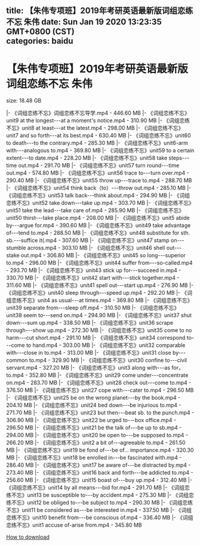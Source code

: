 
title: 【朱伟专项班】2019年考研英语最新版词组恋练不忘 朱伟
date: Sun Jan 19 2020 13:23:35 GMT+0800 (CST)    
categories: baidu
---

# 【朱伟专项班】2019年考研英语最新版词组恋练不忘 朱伟
size: 18.48 GB
 
 
|- 《词组恋练不忘》词组恋练不忘导学.mp4 - 446.60 MB
|- 《词组恋练不忘》unit9 at the longest---at a moment's notice.mp4 - 310.90 MB
|- 《词组恋练不忘》unit8 at least---at the latest.mp4 - 298.00 MB
|- 《词组恋练不忘》unit7 and so forth---at its best.mp4 - 630.40 MB
|- 《词组恋练不忘》unit60 to death---to the contrary.mp4 - 285.30 MB
|- 《词组恋练不忘》unit6-arm with---analogous to.mp4 - 369.80 MB
|- 《词组恋练不忘》unit59 to a certain extent---to date.mp4 - 228.20 MB
|- 《词组恋练不忘》unit58 take steps---time out.mp4 - 291.70 MB
|- 《词组恋练不忘》unit57 turn round---time out.mp4 - 574.80 MB
|- 《词组恋练不忘》unit56 trace to---turn over.mp4 - 290.40 MB
|- 《词组恋练不忘》unit55 throw up---trace to.mp4 - 288.70 MB
|- 《词组恋练不忘》unit54 think back（to）---throw out.mp4 - 285.10 MB
|- 《词组恋练不忘》unit53 talk back---think about.mp4 - 294.90 MB
|- 《词组恋练不忘》unit52 take down---take up.mp4 - 303.70 MB
|- 《词组恋练不忘》unit51 take the lead---take care of.mp4 - 285.90 MB
|- 《词组恋练不忘》unit50 thirst---take place.mp4 - 208.00 MB
|- 《词组恋练不忘》unit5 abide  by---argue for.mp4 - 390.60 MB
|- 《词组恋练不忘》unit49 take advantage of---tend to.mp4 - 288.50 MB
|- 《词组恋练不忘》unit48 substitute for sth. sb.---suffice it(.mp4 - 307.60 MB
|- 《词组恋练不忘》unit47 stamp on---stumble across.mp4 - 303.10 MB
|- 《词组恋练不忘》unit46 shell out---stake out.mp4 - 306.80 MB
|- 《词组恋练不忘》unit45 so long---superior to.mp4 - 296.00 MB
|- 《词组恋练不忘》unit44 suffer from---so-called.mp4 - 293.70 MB
|- 《词组恋练不忘》unit43 stick up for---succeed in.mp4 - 330.70 MB
|- 《词组恋练不忘》unit42 start with---stick together.mp4 - 311.60 MB
|- 《词组恋练不忘》unit41 spell out---start up.mp4 - 276.90 MB
|- 《词组恋练不忘》unit40 sleep through---speed  up.mp4 - 292.20 MB
|- 《词组恋练不忘》unit4 as usual---at times.mp4 - 369.80 MB
|- 《词组恋练不忘》unit39 separate from---sleep off.mp4 - 310.50 MB
|- 《词组恋练不忘》unit38 seem to---send on.mp4 - 294.90 MB
|- 《词组恋练不忘》unit37 shut down---sum up.mp4 - 338.50 MB
|- 《词组恋练不忘》unit36 scrape through---show up.mp4 - 272.30 MB
|- 《词组恋练不忘》unit35 come to no harm---cut short.mp4 - 291.10 MB
|- 《词组恋练不忘》unit34 correspond to---come to hand.mp4 - 303.00 MB
|- 《词组恋练不忘》unit32 comparable with---close in to.mp4 - 313.00 MB
|- 《词组恋练不忘》unit31 close by---common to.mp4 - 329.90 MB
|- 《词组恋练不忘》unit30 confine to---civil servant.mp4 - 327.20 MB
|- 《词组恋练不忘》unit3 along with---as for，to.mp4 - 352.80 MB
|- 《词组恋练不忘》unit29 come under---concentrate on.mp4 - 283.70 MB
|- 《词组恋练不忘》unit28 check out---come to.mp4 - 376.50 MB
|- 《词组恋练不忘》unit27 cope with---cater to.mp4 - 296.50 MB
|- 《词组恋练不忘》unit25 be on the wrong planet---by the book.mp4 - 204.10 MB
|- 《词组恋练不忘》unit24 bed down---be injurious to.mp4 - 271.70 MB
|- 《词组恋练不忘》unit23 but then---beat sb. to the punch.mp4 - 306.90 MB
|- 《词组恋练不忘》unit22 be urged to---box office.mp4 - 296.50 MB
|- 《词组恋练不忘》unit21 be the talk of---be up to sb.mp4 - 294.00 MB
|- 《词组恋练不忘》unit20 be open to---be supposed to.mp4 - 266.20 MB
|- 《词组恋练不忘》unit2 a bit of---agreeable to.mp4 - 261.50 MB
|- 《词组恋练不忘》unit19 be fond of---be of... importance.mp4 - 320.30 MB
|- 《词组恋练不忘》unit18 be enrolled in---be fascinated with.mp4 - 286.40 MB
|- 《词组恋练不忘》unit17 be aware of---be distracted by.mp4 - 273.40 MB
|- 《词组恋练不忘》unit16 back and forth---be addicted to.mp4 - 256.60 MB
|- 《词组恋练不忘》unit15 boast of---buy up.mp4 - 312.40 MB
|- 《词组恋练不忘》unit14 by all means---bid for.mp4 - 291.70 MB
|- 《词组恋练不忘》unit13 be susceptible to---by accident.mp4 - 275.30 MB
|- 《词组恋练不忘》unit12 be obliged to---be subject to.mp4 - 290.30 MB
|- 《词组恋练不忘》unit11 be considered as---be interested in.mp4 - 337.50 MB
|- 《词组恋练不忘》unit10 benefit from---be conscious of.mp4 - 336.40 MB
|- 《词组恋练不忘》unit1 accuse of-arise from.mp4 - 345.80 MB

[How to download](https://bpcam.bemobtrk.com/go/2ceec3aa-1ca2-46d6-b9ff-aaa5c184517c?jno=242)